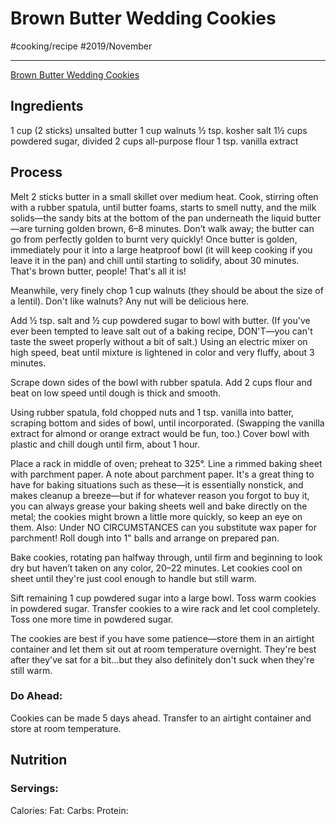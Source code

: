 # Brown Butter Wedding Cookies
#cooking/recipe #2019/November
- - - -
[Brown Butter Wedding Cookies](https://www.bonappetit.com/recipe/brown-butter-wedding-cookies)

## Ingredients
1 cup (2 sticks) unsalted butter
1 cup walnuts
½ tsp. kosher salt
1½ cups powdered sugar, divided
2 cups all-purpose flour
1 tsp. vanilla extract

## Process
Melt 2 sticks butter in a small skillet over medium heat. Cook, stirring often with a rubber spatula, until butter foams, starts to smell nutty, and the milk solids—the sandy bits at the bottom of the pan underneath the liquid butter—are turning golden brown, 6–8 minutes. Don’t walk away; the butter can go from perfectly golden to burnt very quickly! Once butter is golden, immediately pour it into a large heatproof bowl (it will keep cooking if you leave it in the pan) and chill until starting to solidify, about 30 minutes. That's brown butter, people! That's all it is!

Meanwhile, very finely chop 1 cup walnuts (they should be about the size of a lentil). Don't like walnuts? Any nut will be delicious here.

Add ½ tsp. salt and ½ cup powdered sugar to bowl with butter. (If you've ever been tempted to leave salt out of a baking recipe, DON'T—you can't taste the sweet properly without a bit of salt.) Using an electric mixer on high speed, beat until mixture is lightened in color and very fluffy, about 3 minutes.

Scrape down sides of the bowl with rubber spatula. Add 2 cups flour
 and beat on low speed until dough is thick and smooth.

Using rubber spatula, fold chopped nuts and 1 tsp. vanilla into batter, scraping bottom and sides of bowl, until incorporated. (Swapping the vanilla extract for almond or orange extract would be fun, too.) Cover bowl with plastic and chill dough until firm, about 1 hour.

Place a rack in middle of oven; preheat to 325°. Line a rimmed baking sheet with parchment paper. A note about parchment paper. It's a great thing to have for baking situations such as these—it is essentially nonstick, and makes cleanup a breeze—but if for whatever reason you forgot to buy it, you can always grease your baking sheets well and bake directly on the metal; the cookies might brown a little more quickly, so keep an eye on them. Also: Under NO CIRCUMSTANCES can you substitute wax paper for parchment! Roll dough into 1" balls and arrange on prepared pan.

Bake cookies, rotating pan halfway through, until firm and beginning to look dry but haven’t taken on any color, 20–22 minutes. Let cookies cool on sheet until they're just cool enough to handle but still warm.

Sift remaining 1 cup powdered sugar into a large bowl. Toss warm cookies in powdered sugar. Transfer cookies to a wire rack and let cool completely. Toss one more time in powdered sugar.

The cookies are best if you have some patience—store them in an airtight container and let them sit out at room temperature overnight. They're best after they've sat for a bit...but they also definitely don't suck when they're still warm.

### Do Ahead:
 Cookies can be made 5 days ahead. Transfer to an airtight container and store at room temperature.

## Nutrition
### Servings:
Calories: 
Fat: 
Carbs: 
Protein: 